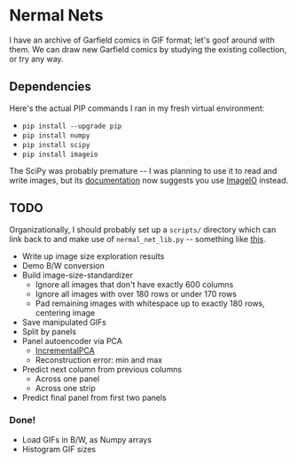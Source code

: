 # Nermal Nets

I have an archive of Garfield comics in GIF format; let's goof around with them.
We can draw new Garfield comics by studying the existing collection, or try
any way.

## Dependencies

Here's the actual PIP commands I ran in my fresh virtual environment:

* `pip install --upgrade pip`
* `pip install numpy`
* `pip install scipy`
* `pip install imageio`

The SciPy was probably premature -- I was planning to use it to read and write
images, but its
[documentation](https://docs.scipy.org/doc/scipy/reference/generated/scipy.misc.imread.html)
now suggests you use [ImageIO](http://imageio.readthedocs.io/en/latest/index.html)
instead.

## TODO

Organizationally, I should probably set up a `scripts/` directory which can link
back to and make use of `nermal_net_lib.py` -- something like
[this](https://docs.python-guide.org/writing/structure/#test-suite).

* Write up image size exploration results
* Demo B/W conversion
* Build image-size-standardizer
  * Ignore all images that don't have exactly 600 columns
  * Ignore all images with over 180 rows or under 170 rows
  * Pad remaining images with whitespace up to exactly 180 rows, centering image
* Save manipulated GIFs
* Split by panels
* Panel autoencoder via PCA
  * [IncrementalPCA](http://scikit-learn.org/stable/modules/generated/sklearn.decomposition.IncrementalPCA.html#sklearn-decomposition-incrementalpca)
  * Reconstruction error: min and max
* Predict next column from previous columns
  * Across one panel
  * Across one strip
* Predict final panel from first two panels

### Done!

* Load GIFs in B/W, as Numpy arrays
* Histogram GIF sizes
